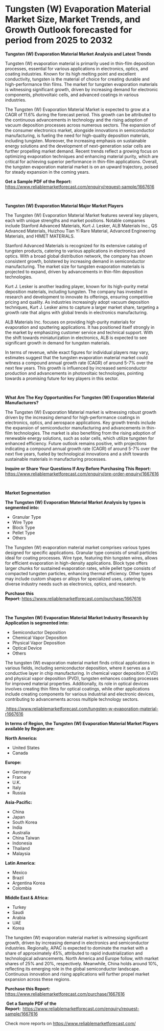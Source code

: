 <p><h1>Tungsten (W) Evaporation Material Market Size, Market Trends, and Growth Outlook forecasted for period from 2025 to 2032</h1></p><p><strong>Tungsten (W) Evaporation Material Market Analysis and Latest Trends</strong></p>
<p><p>Tungsten (W) evaporation material is primarily used in thin-film deposition processes, essential for various applications in electronics, optics, and coating industries. Known for its high melting point and excellent conductivity, tungsten is the material of choice for creating durable and high-performance thin films. The market for tungsten evaporation materials is witnessing significant growth, driven by increasing demand for electronic components, photovoltaic cells, and advanced coatings in various industries.</p><p>The Tungsten (W) Evaporation Material Market is expected to grow at a CAGR of 11.6% during the forecast period. This growth can be attributed to the continuous advancements in technology and the rising adoption of vacuum deposition processes across numerous sectors. The expansion of the consumer electronics market, alongside innovations in semiconductor manufacturing, is fueling the need for high-quality deposition materials, including tungsten. Moreover, the increasing emphasis on sustainable energy solutions and the development of next-generation solar cells are further propelling market demand. Recent trends reflect a growing focus on optimizing evaporation techniques and enhancing material purity, which are critical for achieving superior performance in thin-film applications. Overall, the tungsten evaporation material market is on an upward trajectory, poised for steady expansion in the coming years.</p></p>
<p><strong>Get a Sample PDF of the Report:&nbsp;</strong> <a href="https://www.reliablemarketforecast.com/enquiry/request-sample/1667616?utm_campaign=3458&utm_medium=2&utm_source=Github&utm_content=ia&utm_term=02042025&utm_id=tungsten-w-evaporation-material">https://www.reliablemarketforecast.com/enquiry/request-sample/1667616</a></p>
<p>&nbsp;</p>
<p><strong>Tungsten (W) Evaporation Material Major Market Players</strong></p>
<p><p>The Tungsten (W) Evaporation Material Market features several key players, each with unique strengths and market positions. Notable companies include Stanford Advanced Materials, Kurt J. Lesker, ALB Materials Inc., QS Advanced Materials, Huizhou Tian Yi Rare Material, Advanced Engineering Materials, and HIMET MATERIALS.</p><p>Stanford Advanced Materials is recognized for its extensive catalog of tungsten products, catering to various applications in electronics and optics. With a broad global distribution network, the company has shown consistent growth, bolstered by increasing demand in semiconductor manufacturing. The market size for tungsten evaporation materials is projected to expand, driven by advancements in thin-film deposition technologies.</p><p>Kurt J. Lesker is another leading player, known for its high-purity metal deposition materials, including tungsten. The company has invested in research and development to innovate its offerings, ensuring competitive pricing and quality. As industries increasingly adopt vacuum deposition techniques, Kurt J. Lesker aims to capture a larger market share, targeting a growth rate that aligns with global trends in electronics manufacturing.</p><p>ALB Materials Inc. focuses on providing high-purity materials for evaporation and sputtering applications. It has positioned itself strongly in the market by emphasizing customer service and technical support. With the shift towards miniaturization in electronics, ALB is expected to see significant growth in demand for tungsten materials.</p><p>In terms of revenue, while exact figures for individual players may vary, estimates suggest that the tungsten evaporation material market could witness a compound annual growth rate (CAGR) of around 5-7% over the next few years. This growth is influenced by increased semiconductor production and advancements in photovoltaic technologies, pointing towards a promising future for key players in this sector.</p></p>
<p>&nbsp;</p>
<p><strong>What Are The Key Opportunities For Tungsten (W) Evaporation Material Manufacturers?</strong></p>
<p><p>The Tungsten (W) Evaporation Material market is witnessing robust growth driven by the increasing demand for high-performance coatings in electronics, optics, and aerospace applications. Key growth trends include the expansion of semiconductor manufacturing and advancements in thin-film technologies. The market is also benefiting from the rising adoption of renewable energy solutions, such as solar cells, which utilize tungsten for enhanced efficiency. Future outlook remains positive, with projections indicating a compound annual growth rate (CAGR) of around 5-7% over the next five years, fueled by technological innovations and a shift towards sustainable materials in manufacturing processes.</p></p>
<p><strong>Inquire or Share Your Questions If Any Before Purchasing This Report:</strong> <a href="https://www.reliablemarketforecast.com/enquiry/pre-order-enquiry/1667616?utm_campaign=3458&utm_medium=2&utm_source=Github&utm_content=ia&utm_term=02042025&utm_id=tungsten-w-evaporation-material">https://www.reliablemarketforecast.com/enquiry/pre-order-enquiry/1667616</a></p>
<p>&nbsp;</p>
<p><strong>Market Segmentation</strong></p>
<p><strong>The Tungsten (W) Evaporation Material Market Analysis by types is segmented into:</strong></p>
<p><ul><li>Granular Type</li><li>Wire Type</li><li>Block Type</li><li>Pellet Type</li><li>Others</li></ul></p>
<p><p>The Tungsten (W) evaporation material market comprises various types designed for specific applications. Granular type consists of small particles ideal for coating processes. Wire type, featuring thin tungsten wires, allows for efficient evaporation in high-density applications. Block type offers larger chunks for sustained evaporation rates, while pellet type consists of compacted tungsten particles, enhancing thermal efficiency. Other types may include custom shapes or alloys for specialized uses, catering to diverse industry needs such as electronics, optics, and research.</p></p>
<p><strong>Purchase this Report:&nbsp;</strong><a href="https://www.reliablemarketforecast.com/purchase/1667616?utm_campaign=3458&utm_medium=2&utm_source=Github&utm_content=ia&utm_term=02042025&utm_id=tungsten-w-evaporation-material">https://www.reliablemarketforecast.com/purchase/1667616</a></p>
<p>&nbsp;</p>
<p><strong>The Tungsten (W) Evaporation Material Market Industry Research by Application is segmented into:</strong></p>
<p><ul><li>Semiconductor Deposition</li><li>Chemical Vapor Deposition</li><li>Physical Vapor Deposition</li><li>Optical Device</li><li>Others</li></ul></p>
<p><p>The tungsten (W) evaporation material market finds critical applications in various fields, including semiconductor deposition, where it serves as a conductive layer in chip manufacturing. In chemical vapor deposition (CVD) and physical vapor deposition (PVD), tungsten enhances coating processes for improved material properties. Additionally, its role in optical devices involves creating thin films for optical coatings, while other applications include creating components for various industrial and electronic devices, contributing to advancements across multiple technology sectors.</p></p>
<p><a href="https://www.reliablemarketforecast.com/tungsten-w-evaporation-material-r1667616?utm_campaign=3458&utm_medium=2&utm_source=Github&utm_content=ia&utm_term=02042025&utm_id=tungsten-w-evaporation-material">&nbsp;https://www.reliablemarketforecast.com/tungsten-w-evaporation-material-r1667616</a></p>
<p><strong>In terms of Region, the Tungsten (W) Evaporation Material Market Players available by Region are:</strong></p>
<p>
    <p> <strong> North America: </strong>
        <ul>
            <li>United States</li>
            <li>Canada</li>
        </ul>
        </p> 
    <p> <strong> Europe: </strong>
        <ul>
            <li>Germany</li>
            <li>France</li>
            <li>U.K.</li>
            <li>Italy</li>
            <li>Russia</li>
        </ul>
        </p> 
    <p> <strong> Asia-Pacific: </strong>
        <ul>
            <li>China</li>
            <li>Japan</li>
            <li>South Korea</li>
            <li>India</li>
            <li>Australia</li>
            <li>China Taiwan</li>
            <li>Indonesia</li>
            <li>Thailand</li>
            <li>Malaysia</li>
        </ul>
        </p> 
    <p> <strong> Latin America: </strong>
        <ul>
            <li>Mexico</li>
            <li>Brazil</li>
            <li>Argentina Korea</li>
            <li>Colombia</li>
        </ul>
        </p> 
    <p> <strong> Middle East & Africa: </strong>
        <ul>
            <li>Turkey</li>
            <li>Saudi</li>
            <li>Arabia</li>
            <li>UAE</li>
            <li>Korea</li>
        </ul>
    </p>
    </p>
<p><p>The tungsten (W) evaporation material market is witnessing significant growth, driven by increasing demand in electronics and semiconductor industries. Regionally, APAC is expected to dominate the market with a share of approximately 45%, attributed to rapid industrialization and technological advancements. North America and Europe follow, with market shares of 25% and 20%, respectively. Meanwhile, China holds around 10%, reflecting its emerging role in the global semiconductor landscape. Continuous innovation and rising applications will further propel market expansion across these regions.</p></p>
<p><strong>Purchase this Report: </strong><a href="https://www.reliablemarketforecast.com/purchase/1667616?utm_campaign=3458&utm_medium=2&utm_source=Github&utm_content=ia&utm_term=02042025&utm_id=tungsten-w-evaporation-material">https://www.reliablemarketforecast.com/purchase/1667616</a></p>
<p>&nbsp;<strong>Get a Sample PDF of the Report:&nbsp;&nbsp;</strong><a href="https://www.reliablemarketforecast.com/enquiry/request-sample/1667616?utm_campaign=3458&utm_medium=2&utm_source=Github&utm_content=ia&utm_term=02042025&utm_id=tungsten-w-evaporation-material">https://www.reliablemarketforecast.com/enquiry/request-sample/1667616</a></p>
<p><strong></strong></p>
<p>Check more reports on <a href="https://www.reliablemarketforecast.com/?utm_campaign=3458&utm_medium=2&utm_source=Github&utm_content=ia&utm_term=02042025&utm_id=tungsten-w-evaporation-material">https://www.reliablemarketforecast.com/</a></p>